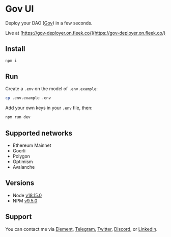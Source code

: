 # Gov UI

Deploy your DAO ([Gov](https://github.com/w3hc/gov)) in a few seconds.

Live at [https://gov-deployer.on.fleek.co/](https://gov-deployer.on.fleek.co/)

## Install

```sh
npm i
```

## Run

Create a `.env` on the model of `.env.example`:

```sh
cp .env.example .env
```

Add your own keys in your `.env` file, then:

```sh
npm run dev
```

## Supported networks

- Ethereum Mainnet
- Goerli
- Polygon
- Optimism
- Avalanche

## Versions

- Node [v18.15.0](https://nodejs.org/uk/blog/release/v18.15.0/)
- NPM [v9.5.0](https://github.com/npm/cli/releases/tag/v9.5.0)

## Support

You can contact me via [Element](https://matrix.to/#/@julienbrg:matrix.org), [Telegram](https://t.me/julienbrg), [Twitter](https://twitter.com/julienbrg), [Discord](https://discord.gg/uSxzJp3J76), or [LinkedIn](https://www.linkedin.com/in/julienberanger/).
